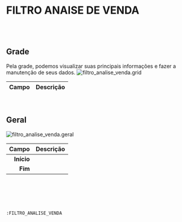 # FILTRO ANAISE DE VENDA
<br>
<br>

## Grade
Pela grade, podemos visualizar suas principais informações e fazer a manutenção de seus dados.
![filtro_analise_venda.grid](https://raw.githubusercontent.com/netforcews/docs-erp/master/geral/imagens/filtro_analise_venda.grid.png)

Campo | Descrição
--:|---
<br>

## Geral
![filtro_analise_venda.geral](https://raw.githubusercontent.com/netforcews/docs-erp/master/geral/imagens/filtro_analise_venda.geral.png)

Campo | Descrição
--:|---
**Início** | 
**Fim** | 
<br>
<br>
<br>
<br>

```:FILTRO_ANALISE_VENDA```
